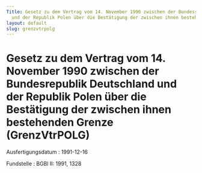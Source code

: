 ```yaml
---
Title: Gesetz zu dem Vertrag vom 14. November 1990 zwischen der Bundesrepublik Deutschland
  und der Republik Polen über die Bestätigung der zwischen ihnen bestehenden Grenze
layout: default
slug: grenzvtrpolg
---
```


# Gesetz zu dem Vertrag vom 14. November 1990 zwischen der Bundesrepublik Deutschland und der Republik Polen über die Bestätigung der zwischen ihnen bestehenden Grenze (GrenzVtrPOLG)

Ausfertigungsdatum
:   1991-12-16

Fundstelle
:   BGBl II: 1991, 1328

